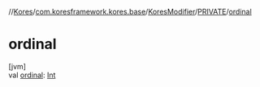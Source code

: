 //[Kores](../../../../index.md)/[com.koresframework.kores.base](../../index.md)/[KoresModifier](../index.md)/[PRIVATE](index.md)/[ordinal](ordinal.md)

# ordinal

[jvm]\
val [ordinal](ordinal.md): [Int](https://kotlinlang.org/api/latest/jvm/stdlib/kotlin/-int/index.html)
